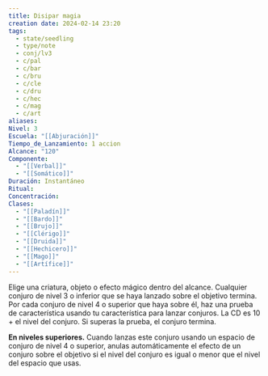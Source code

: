 ```yaml
---
title: Disipar magia
creation date: 2024-02-14 23:20
tags:
  - state/seedling
  - type/note
  - conj/lv3
  - c/pal
  - c/bar
  - c/bru
  - c/cle
  - c/dru
  - c/hec
  - c/mag
  - c/art
aliases: 
Nivel: 3
Escuela: "[[Abjuración]]"
Tiempo_de_Lanzamiento: 1 accion
Alcance: "120"
Componente:
  - "[[Verbal]]"
  - "[[Somático]]"
Duración: Instantáneo
Ritual: 
Concentración: 
Clases:
  - "[[Paladín]]"
  - "[[Bardo]]"
  - "[[Brujo]]"
  - "[[Clérigo]]"
  - "[[Druida]]"
  - "[[Hechicero]]"
  - "[[Mago]]"
  - "[[Artífice]]"
---
```

Elige una criatura, objeto o efecto mágico dentro del alcance. Cualquier conjuro de nivel 3 o inferior que se haya lanzado sobre el objetivo termina. Por cada conjuro de nivel 4 o superior que haya sobre él, haz una prueba de característica usando tu característica para lanzar conjuros. La CD es 10 + el nivel del conjuro. Si superas la prueba, el conjuro termina.

**En niveles superiores.** Cuando lanzas este conjuro usando un espacio de conjuro de nivel 4 o superior, anulas automáticamente el efecto de un conjuro sobre el objetivo si el nivel del conjuro es igual o menor que el nivel del espacio que usas.
